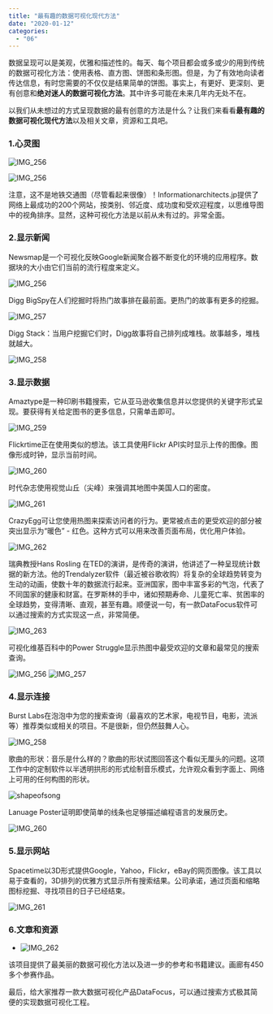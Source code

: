 ```yaml
---
title: "最有趣的数据可视化现代方法"
date: "2020-01-12"
categories: 
  - "06"
---
```


数据呈现可以是美观，优雅和描述性的。每天、每个项目都会或多或少的用到传统的数据可视化方法：使用表格、直方图、饼图和条形图。但是，为了有效地向读者传达信息，有时您需要的不仅仅是结果简单的饼图。事实上，有更好、更深刻、更有创意和****绝对迷人的数据可视化方法****。其中许多可能在未来几年内无处不在。

以我们从未想过的方式呈现数据的最有创意的方法是什么？让我们来看看****最有趣的数据可视化现代方法****以及相关文章，资源和工具吧。

### 1.心灵图

![IMG_256](images/img_256.gif)

![IMG_256](images/img_256.jpeg)

注意，这不是地铁交通图（尽管看起来很像）！Informationarchitects.jp提供了网络上最成功的200个网站，按类别、邻近度、成功度和受欢迎程度，以思维导图中的视角排序。显然，这种可视化方法是以前从未有过的。非常全面。

### 2.显示新闻

Newsmap是一个可视化反映Google新闻聚合器不断变化的环境的应用程序。数据块的大小由它们当前的流行程度来定义。

![IMG_256](images/img_256-1.jpeg)

Digg BigSpy在人们挖掘时将热门故事排在最前面。更热门的故事有更多的挖掘。

![IMG_257](images/img_257.jpeg)

Digg Stack：当用户挖掘它们时，Digg故事将自己排列成堆栈。故事越多，堆栈就越大。

![IMG_258](images/img_258-1.jpeg)

### 3.显示数据

Amaztype是一种印刷书籍搜索，它从亚马逊收集信息并以您提供的关键字形式呈现。要获得有关给定图书的更多信息，只需单击即可。

![IMG_259](images/img_259.jpeg)

Flickrtime正在使用类似的想法。该工具使用Flickr API实时显示上传的图像。图像形成时钟，显示当前时间。

![IMG_260](images/img_260.jpeg)

时代杂志使用视觉山丘（尖峰）来强调其地图中美国人口的密度。

![IMG_261](images/img_261.jpeg)

CrazyEgg可让您使用热图来探索访问者的行为。更常被点击的更受欢迎的部分被突出显示为“暖色” - 红色。这种方式可以用来改善页面布局，优化用户体验。

![IMG_262](images/img_262.jpeg)

瑞典教授Hans Rosling 在TED的演讲，是传奇的演讲，他讲述了一种呈现统计数据的新方法。他的Trendalyzer软件（最近被谷歌收购）将复杂的全球趋势转变为生动的动画，使数十年的数据流行起来。亚洲国家，图中丰富多彩的气泡，代表了不同国家的健康和财富。在罗斯林的手中，诸如预期寿命、儿童死亡率、贫困率的全球趋势，变得清晰、直观，甚至有趣。顺便说一句，有一款DataFocus软件可以通过搜索的方式实现这一点，非常简便。

![IMG_263](images/img_263.jpeg)

可视化维基百科中的Power Struggle显示热图中最受欢迎的文章和最常见的搜索查询。

![IMG_256](images/img_256-2.jpeg) ![IMG_257](images/img_257-1.jpeg)

### 4.显示连接

Burst Labs在泡泡中为您的搜索查询（最喜欢的艺术家，电视节目，电影，流派等）推荐类似或相关的项目。不是很新，但仍然鼓舞人心。

![IMG_258](images/img_258-2.jpeg)

歌曲的形状：音乐是什么样的？歌曲的形状试图回答这个看似无厘头的问题。这项工作中的定制软件以半透明拱形的形式绘制音乐模式，允许观众看到字面上、网络上可用的任何构图的形状。

![shapeofsong](images/shapeofsong.jpeg)

Lanuage Poster证明即使简单的线条也足够描述编程语言的发展历史。

![IMG_260](images/img_260-1.jpeg)

### 5.显示网站

Spacetime以3D形式提供Google，Yahoo，Flickr，eBay的网页图像。该工具以易于查看的，3D排列的优雅方式显示所有搜索结果。公司承诺，通过页面和缩略图标挖掘、寻找项目的日子已经结束。

![IMG_261](images/img_261-1.jpeg)

### 6.文章和资源

- ![IMG_262](images/img_262-1.jpeg)

该项目提供了最美丽的数据可视化方法以及进一步的参考和书籍建议。画廊有450多个参赛作品。

最后，给大家推荐一款大数据可视化产品DataFocus，可以通过搜索方式极其简便的实现数据可视化工程。
